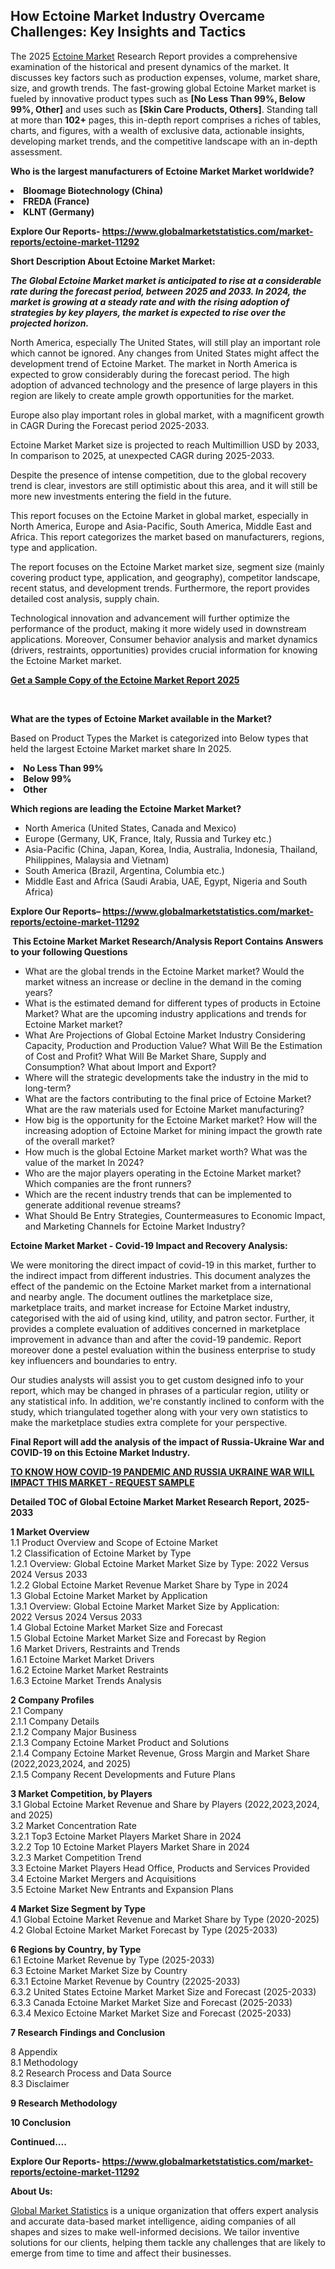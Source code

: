 <h2><strong>How Ectoine Market Industry Overcame Challenges: Key Insights and Tactics</strong></h2><p>The 2025 <a href="https://www.globalmarketstatistics.com/market-reports/ectoine-market-11292">Ectoine Market</a> Research Report provides a comprehensive examination of the historical and present dynamics of the market. It discusses key factors such as production expenses, volume, market share, size, and growth trends. The fast-growing global Ectoine Market market is fueled by innovative product types such as <strong>[No Less Than 99%, Below 99%, Other]</strong> and uses such as <strong>[Skin Care Products, Others]</strong>. Standing tall at more than <strong>102+</strong> pages, this in-depth report comprises a riches of tables, charts, and figures, with a wealth of exclusive data, actionable insights, developing market trends, and the competitive landscape with an in-depth assessment.</p><p><strong>Who is the largest manufacturers of Ectoine Market Market worldwide?</strong></p><p><strong><li>Bloomage Biotechnology (China)<li>FREDA (France)<li>KLNT (Germany)</strong></p><p><strong>Explore Our Reports-&nbsp;<a href="https://wordhtml.com/">https://www.globalmarketstatistics.com/market-reports/ectoine-market-11292</a></strong></p><p><strong>Short Description About Ectoine Market Market:</strong></p><p><strong><em>The Global Ectoine Market market is anticipated to rise at a considerable rate during the forecast period, between 2025 and 2033. In 2024, the market is growing at a steady rate and with the rising adoption of strategies by key players, the market is expected to rise over the projected horizon.</em></strong></p><p>North America, especially The United States, will still play an important role which cannot be ignored. Any changes from United States might affect the development trend of Ectoine Market. The market in North America is expected to grow considerably during the forecast period. The high adoption of advanced technology and the presence of large players in this region are likely to create ample growth opportunities for the market.</p><p>Europe also play important roles in global market, with a magnificent growth in CAGR During the Forecast period 2025-2033.</p><p>Ectoine Market Market size is projected to reach Multimillion USD by 2033, In comparison to 2025, at unexpected CAGR during 2025-2033.</p><p>Despite the presence of intense competition, due to the global recovery trend is clear, investors are still optimistic about this area, and it will still be more new investments entering the field in the future.</p><p>This report focuses on the Ectoine Market in global market, especially in North America, Europe and Asia-Pacific, South America, Middle East and Africa. This report categorizes the market based on manufacturers, regions, type and application.</p><p>The report focuses on the Ectoine Market market size, segment size (mainly covering product type, application, and geography), competitor landscape, recent status, and development trends. Furthermore, the report provides detailed cost analysis, supply chain.</p><p>Technological innovation and advancement will further optimize the performance of the product, making it more widely used in downstream applications. Moreover, Consumer behavior analysis and market dynamics (drivers, restraints, opportunities) provides crucial information for knowing the Ectoine Market market.</p><p><strong><a href="https://www.globalmarketstatistics.com/market-reports/ectoine-market-11292">Get a Sample Copy of the Ectoine Market Report 2025</a></strong></p><p>&nbsp;</p><p><strong>What are the types of Ectoine Market available in the Market?</strong></p><p>Based on Product Types the Market is categorized into Below types that held the largest Ectoine Market market share In 2025.</p><p><strong><li>No Less Than 99%<li>Below 99%<li>Other</strong></p><p><strong>Which regions are leading the Ectoine Market Market?</strong></p><ul><li>North America (United States, Canada and Mexico)</li><li>Europe (Germany, UK, France, Italy, Russia and Turkey etc.)</li><li>Asia-Pacific (China, Japan, Korea, India, Australia, Indonesia, Thailand, Philippines, Malaysia and Vietnam)</li><li>South America (Brazil, Argentina, Columbia etc.)</li><li>Middle East and Africa (Saudi Arabia, UAE, Egypt, Nigeria and South Africa)</li></ul><p><strong>Explore Our Reports&ndash;&nbsp;<a href="https://www.globalmarketstatistics.com/market-reports/ectoine-market-11292">https://www.globalmarketstatistics.com/market-reports/ectoine-market-11292</a></strong></p><p><strong>&nbsp;This Ectoine Market Market Research/Analysis Report Contains Answers to your following Questions</strong></p><ul><li>What are the global trends in the Ectoine Market market? Would the market witness an increase or decline in the demand in the coming years?</li><li>What is the estimated demand for different types of products in Ectoine Market? What are the upcoming industry applications and trends for Ectoine Market market?</li><li>What Are Projections of Global Ectoine Market Industry Considering Capacity, Production and Production Value? What Will Be the Estimation of Cost and Profit? What Will Be Market Share, Supply and Consumption? What about Import and Export?</li><li>Where will the strategic developments take the industry in the mid to long-term?</li><li>What are the factors contributing to the final price of Ectoine Market? What are the raw materials used for Ectoine Market manufacturing?</li><li>How big is the opportunity for the Ectoine Market market? How will the increasing adoption of Ectoine Market for mining impact the growth rate of the overall market?</li><li>How much is the global Ectoine Market market worth? What was the value of the market In 2024?</li><li>Who are the major players operating in the Ectoine Market market? Which companies are the front runners?</li><li>Which are the recent industry trends that can be implemented to generate additional revenue streams?</li><li>What Should Be Entry Strategies, Countermeasures to Economic Impact, and Marketing Channels for Ectoine Market Industry?</li></ul><p><strong>Ectoine Market Market - Covid-19 Impact and Recovery Analysis:</strong></p><p>We were monitoring the direct impact of covid-19 in this market, further to the indirect impact from different industries. This document analyzes the effect of the pandemic on the Ectoine Market market from a international and nearby angle. The document outlines the marketplace size, marketplace traits, and market increase for Ectoine Market industry, categorised with the aid of using kind, utility, and patron sector. Further, it provides a complete evaluation of additives concerned in marketplace improvement in advance than and after the covid-19 pandemic. Report moreover done a pestel evaluation within the business enterprise to study key influencers and boundaries to entry.</p><p>Our studies analysts will assist you to get custom designed info to your report, which may be changed in phrases of a particular region, utility or any statistical info. In addition, we're constantly inclined to conform with the study, which triangulated together along with your very own statistics to make the marketplace studies extra complete for your perspective.</p><p><strong>Final Report will add the analysis of the impact of Russia-Ukraine War and COVID-19 on this Ectoine Market Industry.</strong></p><p><strong><a href="https://www.globalmarketstatistics.com/market-reports/ectoine-market-11292">TO KNOW HOW COVID-19 PANDEMIC AND RUSSIA UKRAINE WAR WILL IMPACT THIS MARKET - REQUEST SAMPLE</a></strong></p><p><strong>Detailed TOC of Global Ectoine Market Market Research Report, 2025-2033</strong></p><p><strong>1 Market Overview</strong><br /> 1.1 Product Overview and Scope of Ectoine Market<br /> 1.2 Classification of Ectoine Market by Type<br /> 1.2.1 Overview: Global Ectoine Market Market Size by Type: 2022&nbsp;Versus 2024 Versus 2033<br /> 1.2.2 Global Ectoine Market Revenue Market Share by Type in 2024<br /> 1.3 Global Ectoine Market Market by Application<br /> 1.3.1 Overview: Global Ectoine Market Market Size by Application: 2022&nbsp;Versus 2024 Versus 2033<br /> 1.4 Global Ectoine Market Market Size and Forecast<br /> 1.5 Global Ectoine Market Market Size and Forecast by Region<br /> 1.6 Market Drivers, Restraints and Trends<br /> 1.6.1 Ectoine Market Market Drivers<br /> 1.6.2 Ectoine Market Market Restraints<br /> 1.6.3 Ectoine Market Trends Analysis</p><p><strong>2 Company Profiles</strong><br /> 2.1 Company<br /> 2.1.1 Company Details<br /> 2.1.2 Company Major Business<br /> 2.1.3 Company Ectoine Market Product and Solutions<br /> 2.1.4 Company Ectoine Market Revenue, Gross Margin and Market Share (2022,2023,2024, and 2025)<br /> 2.1.5 Company Recent Developments and Future Plans</p><p><strong>3 Market Competition, by Players</strong><br /> 3.1 Global Ectoine Market Revenue and Share by Players (2022,2023,2024, and 2025)<br /> 3.2 Market Concentration Rate<br /> 3.2.1 Top3 Ectoine Market Players Market Share in 2024<br /> 3.2.2 Top 10 Ectoine Market Players Market Share in 2024<br /> 3.2.3 Market Competition Trend<br /> 3.3 Ectoine Market Players Head Office, Products and Services Provided<br /> 3.4 Ectoine Market Mergers and Acquisitions<br /> 3.5 Ectoine Market New Entrants and Expansion Plans</p><p><strong>4 Market Size Segment by Type</strong><br /> 4.1 Global Ectoine Market Revenue and Market Share by Type (2020-2025)<br /> 4.2 Global Ectoine Market Market Forecast by Type (2025-2033)</p><p><strong>6 Regions by Country, by Type</strong><br /> 6.1 Ectoine Market Revenue by Type (2025-2033)<br /> 6.3 Ectoine Market Market Size by Country<br /> 6.3.1 Ectoine Market Revenue by Country (22025-2033)<br /> 6.3.2 United States Ectoine Market Market Size and Forecast (2025-2033)<br /> 6.3.3 Canada Ectoine Market Market Size and Forecast (2025-2033)<br /> 6.3.4 Mexico Ectoine Market Market Size and Forecast (2025-2033)</p><p><strong>7 Research Findings and Conclusion</strong></p><p>8 Appendix<br /> 8.1 Methodology<br /> 8.2 Research Process and Data Source<br /> 8.3 Disclaimer</p><p><strong>9 Research Methodology</strong></p><p><strong>10 Conclusion</strong></p><p><strong>Continued&hellip;.</strong></p><p><strong>Explore Our Reports-&nbsp;<a href="Ectoine Market">https://www.globalmarketstatistics.com/market-reports/ectoine-market-11292</a></strong></p><p><strong>About Us:</strong></p><p><a href="https://www.globalmarketstatistics.com/">Global Market Statistics</a>&nbsp;is a unique organization that offers expert analysis and accurate data-based market intelligence, aiding companies of all shapes and sizes to make well-informed decisions. We tailor inventive solutions for our clients, helping them tackle any challenges that are likely to emerge from time to time and affect their businesses.</p><p>&nbsp;</p>
